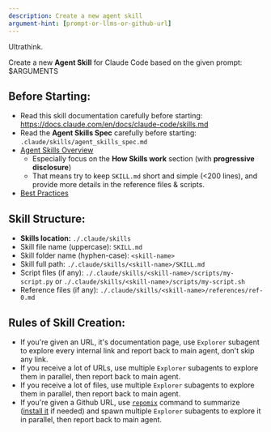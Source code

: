 ```yaml
---
description: Create a new agent skill
argument-hint: [prompt-or-llms-or-github-url]
---
```


Ultrathink.

Create a new **Agent Skill** for Claude Code based on the given prompt:
<prompt>$ARGUMENTS</prompt>

## Before Starting:
- Read this skill documentation carefully before starting: https://docs.claude.com/en/docs/claude-code/skills.md
- Read the **Agent Skills Spec** carefully before starting: `.claude/skills/agent_skills_spec.md`
- [Agent Skills Overview](https://docs.claude.com/en/docs/agents-and-tools/agent-skills/overview.md)
  - Especially focus on the **How Skills work** section (with **progressive disclosure**)
  - That means try to keep `SKILL.md` short and simple (<200 lines), and provide more details in the reference files & scripts.
- [Best Practices](https://docs.claude.com/en/docs/agents-and-tools/agent-skills/best-practices.md)

## Skill Structure:
- **Skills location:** `./.claude/skills`
- Skill file name (uppercase): `SKILL.md`
- Skill folder name (hyphen-case): `<skill-name>`
- Skill full path: `./.claude/skills/<skill-name>/SKILL.md`
- Script files (if any): `./.claude/skills/<skill-name>/scripts/my-script.py` or `./.claude/skills/<skill-name>/scripts/my-script.sh`
- Reference files (if any): `./.claude/skills/<skill-name>/references/ref-0.md`

## Rules of Skill Creation:
- If you're given an URL, it's documentation page, use `Explorer` subagent to explore every internal link and report back to main agent, don't skip any link.
- If you receive a lot of URLs, use multiple `Explorer` subagents to explore them in parallel, then report back to main agent.
- If you receive a lot of files, use multiple `Explorer` subagents to explore them in parallel, then report back to main agent.
- If you're given a Github URL, use [`repomix`](https://repomix.com/guide/usage) command to summarize ([install it](https://repomix.com/guide/installation) if needed) and spawn multiple `Explorer` subagents to explore it in parallel, then report back to main agent.